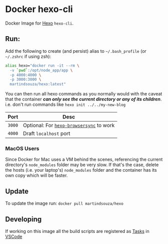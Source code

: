 # Docker hexo-cli
Docker Image for [Hexo](https://hexo.io/) `hexo-cli`.

## Run:

Add the following to create (and persist) alias to `~/.bash_profile` (or `~/.zshrc` if using zsh):

```bash
alias hexo="docker run -it --rm \
  -v `pwd`:/opt/node_app/app \
  -p 4000:4000 \
  -p 3000:3000 \
  martindsouza/hexo:latest"
```

You can then run all hexo commands as you normally would with the caveat that the container ***can only see the current directory or any of its children***. i.e. don't run commands like `hexo init ../../my-new-blog`

Port | Desc
--- | ---
`3000` | Optional: For [`hexo-browsersync`](https://github.com/hexojs/hexo-browsersync) to work
`4000` | Draft `localhost` port


### MacOS Users

Since Docker for Mac uses a VM behind the scenes, referencing the current directory's `node_modules` folder may be very slow. If that's the case, delete the hosts (i.e. your laptop's) `node_modules` folder and the container has its own copy which will be faster.


## Update

To update the image run: `docker pull martindsouza/hexo`

## Developing

If working on this image all the build scripts are registered as [Tasks](https://code.visualstudio.com/docs/editor/tasks) in [VSCode](https://code.visualstudio.com/)


